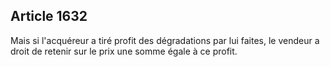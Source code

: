 Article 1632
----
Mais si l'acquéreur a tiré profit des dégradations par lui faites, le vendeur a
droit de retenir sur le prix une somme égale à ce profit.
